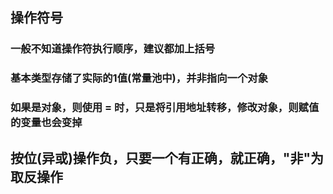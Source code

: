 ## 操作符号
### 一般不知道操作符执行顺序，建议都加上括号
### 基本类型存储了实际的1值(常量池中)，并非指向一个对象
### 如果是对象，则使用 = 时，只是将引用地址转移，修改对象，则赋值的变量也会变掉
## 按位(异或)操作负，只要一个有正确，就正确，"非"为取反操作